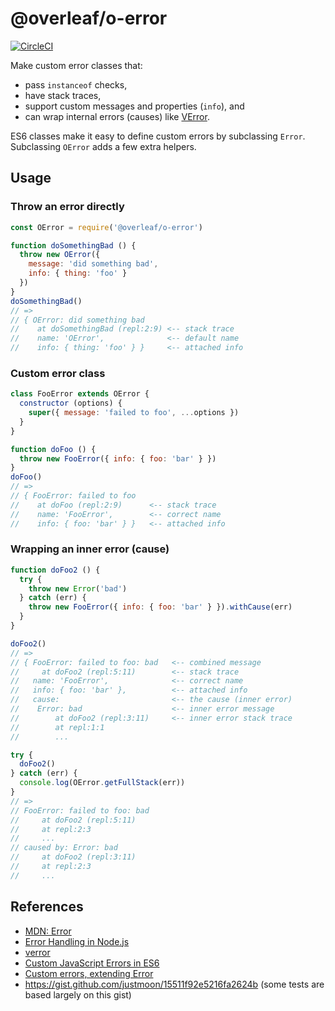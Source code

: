 # @overleaf/o-error

[![CircleCI](https://circleci.com/gh/overleaf/o-error.svg?style=svg)](https://circleci.com/gh/overleaf/o-error)

Make custom error classes that:
- pass `instanceof` checks,
- have stack traces,
- support custom messages and properties (`info`), and
- can wrap internal errors (causes) like [VError](https://github.com/joyent/node-verror).

ES6 classes make it easy to define custom errors by subclassing `Error`. Subclassing `OError` adds a few extra helpers.

## Usage

### Throw an error directly

```js
const OError = require('@overleaf/o-error')

function doSomethingBad () {
  throw new OError({
    message: 'did something bad',
    info: { thing: 'foo' }
  })
}
doSomethingBad()
// =>
// { OError: did something bad
//    at doSomethingBad (repl:2:9) <-- stack trace
//    name: 'OError',              <-- default name
//    info: { thing: 'foo' } }     <-- attached info
```

### Custom error class

```js
class FooError extends OError {
  constructor (options) {
    super({ message: 'failed to foo', ...options })
  }
}

function doFoo () {
  throw new FooError({ info: { foo: 'bar' } })
}
doFoo()
// =>
// { FooError: failed to foo
//    at doFoo (repl:2:9)      <-- stack trace
//    name: 'FooError',        <-- correct name
//    info: { foo: 'bar' } }   <-- attached info
```

### Wrapping an inner error (cause)

```js
function doFoo2 () {
  try {
    throw new Error('bad')
  } catch (err) {
    throw new FooError({ info: { foo: 'bar' } }).withCause(err)
  }
}

doFoo2()
// =>
// { FooError: failed to foo: bad   <-- combined message
//     at doFoo2 (repl:5:11)        <-- stack trace
//   name: 'FooError',              <-- correct name
//   info: { foo: 'bar' },          <-- attached info
//   cause:                         <-- the cause (inner error)
//    Error: bad                    <-- inner error message
//        at doFoo2 (repl:3:11)     <-- inner error stack trace
//        at repl:1:1
//        ...

try {
  doFoo2()
} catch (err) {
  console.log(OError.getFullStack(err))
}
// =>
// FooError: failed to foo: bad
//     at doFoo2 (repl:5:11)
//     at repl:2:3
//     ...
// caused by: Error: bad
//     at doFoo2 (repl:3:11)
//     at repl:2:3
//     ...
```

## References

- [MDN: Error](https://developer.mozilla.org/en-US/docs/Web/JavaScript/Reference/Global_Objects/Error)
- [Error Handling in Node.js](https://www.joyent.com/node-js/production/design/errors)
- [verror](https://github.com/joyent/node-verror)
- [Custom JavaScript Errors in ES6](https://medium.com/@xjamundx/custom-javascript-errors-in-es6-aa891b173f87)
- [Custom errors, extending Error](https://javascript.info/custom-errors)
- https://gist.github.com/justmoon/15511f92e5216fa2624b (some tests are based largely on this gist)
